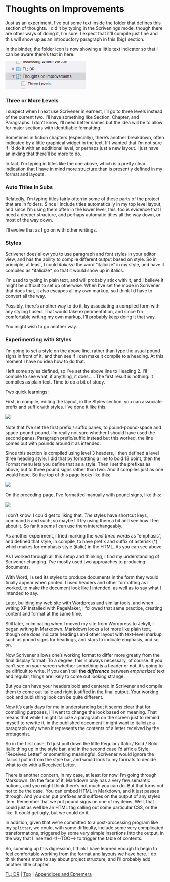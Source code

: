 # Thoughts on Improvements #


Just as an experiment, I’ve put some text inside the folder that defines this section of thoughts. I did it by typing in the Scrivenings mode, though there are other ways of doing it, I’m sure. I expect that it’ll compile just fine and this will show up as an introductory paragraph in this (big) section.

In the binder, the folder icon is now showing a little text indicator so that I can be aware there’s text in here.

![ScreenShot2018-06-23at60600AM.png](ScreenShot2018-06-23at60600AM.png)  

### Three or More Levels

I suspect when I next use Scrivener in earnest, I’ll go to three levels instead of the current two. I’ll have something like Section, Chapter, and Paragraphs. I don’t know, I’ll need better names but the idea will be to allow for major sections with identifiable formatting.

Sometimes in fiction chapters (especially), there’s another breakdown, often indicated by a little graphical widget in the text. If I wanted that I’m not sure if I’d do it with an additional level, or perhaps just a new layout. I just have an inkling that there’ll be more to do.

In fact, I’m typing in titles like the one above, which is a pretty clear indication that I have in mind more structure than is presently defined in my format and layouts.  

### Auto Titles in Subs

Relatedly, I’m typing titles fairly often in some of these parts of the project that are in folders. Since I include titles automatically in my top level layout, and since I’m using them often in the lower level, this, too is evidence that I need a deeper structure, and perhaps automatic titles all the way down, or most of the way down.

I’ll evolve that as I go on with other writings.  

### Styles

Scrivener does allow you to use paragraph and font styles in your editor view, and has the ability to compile different output based on style. So in principle, at least, I could *italicize* the word “italicize” in my style, and have it compiled as \*italicize\*, so that it would show up in italics. 

I’m used to typing in plain text, and will probably stick with it, and I believe it might be difficult to set up otherwise. When I’ve set the mode in Scrivener that does that, it also escapes all my own markup, so I think I’d have to convert all the way. 

Possibly, there’s another way to do it, by associating a compiled form with any styling I used. That would take experimentation, and since I’m comfortable writing my own markup, I’ll probably keep doing it that way.

You might wish to go another way.  

### Experimenting with Styles ###

I’m going to set a style on the above line, rather than type the usual pound signs in front of it, and then see if I can make it compile to a heading. At this moment I have no idea how to do that.

I left some styles defined, so I’ve set the above line to Heading 2. I’ll compile to see what, if anything, it does. … The first result is nothing: it compiles as plain text. Time to do a bit of study.

Two quick learnings:

First, in compile, editing the layout, in the Styles section, you can associate prefix and suffix with styles. I’ve done it like this:

![][ScreenShot2018-06-24at92104PM]

Note that I’ve set the first prefix / suffix panes, to pound-pound-space and space-pound-pound. I’m really not sure whether I should have used the second panes, Paragraph prefix/suffix instead but this worked, the line comes out with pounds around it as intended.

Since this section is compiled using level 3 headers, I then defined a level three heading style. I did that by formatting a line to bold 13 point, then the Format menu lets you define that as a style. Then I set the prefixes as above, but to three pound signs rather than two. And it compiles just as one would hope.  So the top of this page looks like this:

![][ScreenShot2018-06-24at92825PM]

On the preceding page, I’ve formatted manually with pound signs, like this:

![][ScreenShot2018-06-24at92908PM]

I don’t know. I could get to liking that. *The* styles have shortcut keys, command 5 and such, so maybe I’ll try using them a bit and see how I feel about it. So far it seems I can use them interchangeably.

As another experiment, I tried marking the *next three words* as “emphasis”, and defined that style, in compile, to have prefix and suffix of asterisk (\*) which makes for emphasis style (italic) in the HTML. As you can see above.  

As I worked through all this setup and thinking, I find my understanding of Scrivener changing. I’ve mostly used two approaches to producing documents.

With Word, I used its styles to produce documents in the form they would finally appear when printed. I used headers and other formatting as I worked, to make the document look like I intended, as well as to say what I intended to say.

Later, building my web site with Wordpress and similar tools, and when writing XP Installed with PageMaker, I followed that same practice, creating content and format at the same time.

Still later, culminating when I moved my site from Wordpress to Jekyll, I began writing in Markdown. Markdown looks a lot more like plain text, though one does indicate headings and other layout with text-level markup, such as pound signs for headings, and stars to indicate emphasis, and so on.

Now Scrivener allows one’s working format to differ more greatly from the final display format. To a degree, this is always necessary, of course. If you can’t see on your screen whether something is a header or not, it’s going to be difficult to write. If you can’t tell **the** ***difference*** between *emphasized* text and regular, things are likely to come out looking strange.

But you can have your headers bold and centered in Scrivener and compile them to come out italic and right justified in the final output. Your working look and publishing look can be quite different.

Now it’s early days for me in understanding but it seems clear that for compiling purposes, I’ll want to change the look based on meaning. That means that while I might italicize a paragraph on the screen just to remind myself to rewrite it, in the published document I might want to italicize a paragraph only when it represents the contents of a letter received by the protagonist.

So in the first case, I’d just pull down the little Regular / Italic / Bold / Bold Italic thing up in the style bar, and in the second case I’d affix a Style, “Received Letter” or something meaningful. Scrivener would ignore the italics I put in from the style bar, and would look to my formats to decide what to do with a Received Letter.

There is another concern, in my case, at least for now. I’m going through Markdown. On the face of it, Markdown only has a very few semantic notions, and you might think there’s not much you can do. But that turns out not to be the case. You can embed HTML in Markdown, and it just passes through. And you can put prefixes and suffixes on the output of any styled item. Remember that we put pound signs on one of my items. Well, that could just as well be an HTML tag calling out some particular CSS, or the like. It could get ugly, but we could do it.

In addition, given that we’re committed to a post-processing program like my `splitter`, we could, with some difficulty, include some very complicated transformations, triggered by some very simple insertions into the output, in the way that I inserted \<\!--TOC--> to trigger the table of contents.

So, summing up this digression, I think I have learned enough to begin to feel comfortable working from the format and layouts we have here. I do think there’s more to say about project structure, and I’ll probably add another little chapter.



[TL; DR](21.html) | [Top](index.html) | [Appendices and Ephemera](23.html)




[ScreenShot2018-06-17at54341AM]: ScreenShot2018-06-17at54341AM.png

[ScreenShot2018-06-15at34845AM]: ScreenShot2018-06-15at34845AM.png

[ScreenShot2018-06-15at35655AM]: ScreenShot2018-06-15at35655AM.png

[ScreenShot2018-06-15at35933AM]: ScreenShot2018-06-15at35933AM.png

[ScreenShot2018-06-15at41513AM]: ScreenShot2018-06-15at41513AM.png

[ScreenShot2018-06-15at43151AM]: ScreenShot2018-06-15at43151AM.png

[ScreenShot2018-06-15at43300AM]: ScreenShot2018-06-15at43300AM.png

[ScreenShot2018-06-15at43419AM]: ScreenShot2018-06-15at43419AM.png

[ScreenShot2018-06-15at43550AM]: ScreenShot2018-06-15at43550AM.png

[ScreenShot2018-06-15at45351AM]: ScreenShot2018-06-15at45351AM.png

[ScreenShot2018-06-15at45543AM]: ScreenShot2018-06-15at45543AM.png

[ScreenShot2018-06-15at50722AM]: ScreenShot2018-06-15at50722AM.png

[ScreenShot2018-06-15at51250AM]: ScreenShot2018-06-15at51250AM.png

[ScreenShot2018-06-15at51454AM]: ScreenShot2018-06-15at51454AM.png

[ScreenShot2018-06-15at92421AM]: ScreenShot2018-06-15at92421AM.png

[ScreenShot2018-06-15at95953AM]: ScreenShot2018-06-15at95953AM.png

[ScreenShot2018-06-16at74710AM]: ScreenShot2018-06-16at74710AM.png

[ScreenShot2018-06-17at64119AM]: ScreenShot2018-06-17at64119AM.png

[ScreenShot2018-06-17at70530AM]: ScreenShot2018-06-17at70530AM.png

[ScreenShot2018-06-17at81328PM]: ScreenShot2018-06-17at81328PM.png

[ScreenShot2018-06-18at94526AM]: ScreenShot2018-06-18at94526AM.png

[ScreenShot2018-06-19at80328PM]: ScreenShot2018-06-19at80328PM.png

[ScreenShot2018-06-22at101952AM]: ScreenShot2018-06-22at101952AM.png

[ScreenShot2018-06-22at102316AM]: ScreenShot2018-06-22at102316AM.png

[ScreenShot2018-06-22at103031AM]: ScreenShot2018-06-22at103031AM.png

[ScreenShot2018-06-22at103054AM]: ScreenShot2018-06-22at103054AM.png

[ScreenShot2018-06-22at103500AM]: ScreenShot2018-06-22at103500AM.png

[ScreenShot2018-06-22at104957AM]: ScreenShot2018-06-22at104957AM.png

[ScreenShot2018-06-22at110544AM]: ScreenShot2018-06-22at110544AM.png

[ScreenShot2018-06-23at52634AM]: ScreenShot2018-06-23at52634AM.png

[ScreenShot2018-06-24at92104PM]: ScreenShot2018-06-24at92104PM.png

[ScreenShot2018-06-24at92825PM]: ScreenShot2018-06-24at92825PM.png

[ScreenShot2018-06-24at92908PM]: ScreenShot2018-06-24at92908PM.png

[ScreenShot2018-06-17at60628AM]: ScreenShot2018-06-17at60628AM.png

